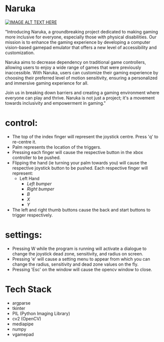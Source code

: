 # Naruka
[![IMAGE ALT TEXT HERE](https://img.youtube.com/vi/dU5RuoOtBWU/0.jpg)](https://www.youtube.com/watch?v=dU5RuoOtBWU)



"Introducing Naruka, a groundbreaking project dedicated to making gaming more inclusive for everyone, especially those with physical disabilities. Our mission is to enhance the gaming experience by developing a computer vision-based gamepad emulator that offers a new level of accessibility and customization.

Naruka aims to decrease dependency on traditional game controllers, allowing users to enjoy a wide range of games that were previously inaccessible. With Naruka, users can customize their gaming experience by choosing their preferred level of motion sensitivity, ensuring a personalized and immersive gaming experience for all.

Join us in breaking down barriers and creating a gaming environment where everyone can play and thrive. Naruka is not just a project; it's a movement towards inclusivity and empowerment in gaming."


# control:
- The top of the index finger will represent the joystick centre. Press 'q' to re-centre it.
- Palm represents the location of the triggers.
- Pressing each finger will cause the respective button in the xbox controller to be pushed.
- Flipping the hand (ie turning your palm towards you) will cause the respective joystick button to be pushed.
 Each respective finger will represent:
  - Left Hand
    - *Left bumper*
    - *Right bumper*
    - *B*
    - *X*
    - *Y*
- The left and right thumb buttons cause the back and start buttons to trigger respectively.

# settings:
- Pressing W while the program is running will activate a dialogue to change the joystick dead zone, sensitivity, and radius on screen.
- Pressing 'e' will cause a setting menu to appear from which you can change the radius, sensitivity and dead zone values on the fly.
- Pressing 'Esc' on the window will cause the opencv window to close.

# Tech Stack
- argparse
- tkinter
- PIL (Python Imaging Library)
- cv2 (OpenCV)
- mediapipe
- numpy
- vgamepad
